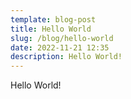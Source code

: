 ```yaml
---
template: blog-post
title: Hello World
slug: /blog/hello-world
date: 2022-11-21 12:35
description: Hello World!
---
```

H﻿ello World!